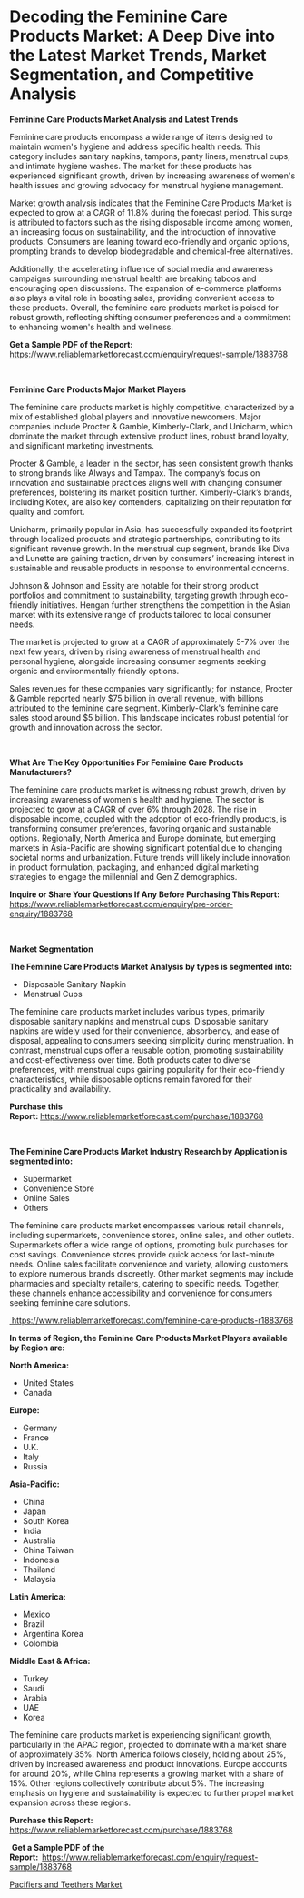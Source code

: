 <p><h1>Decoding the Feminine Care Products Market: A Deep Dive into the Latest Market Trends, Market Segmentation, and Competitive Analysis</h1></p><p><strong>Feminine Care Products Market Analysis and Latest Trends</strong></p>
<p><p>Feminine care products encompass a wide range of items designed to maintain women's hygiene and address specific health needs. This category includes sanitary napkins, tampons, panty liners, menstrual cups, and intimate hygiene washes. The market for these products has experienced significant growth, driven by increasing awareness of women's health issues and growing advocacy for menstrual hygiene management.</p><p>Market growth analysis indicates that the Feminine Care Products Market is expected to grow at a CAGR of 11.8% during the forecast period. This surge is attributed to factors such as the rising disposable income among women, an increasing focus on sustainability, and the introduction of innovative products. Consumers are leaning toward eco-friendly and organic options, prompting brands to develop biodegradable and chemical-free alternatives. </p><p>Additionally, the accelerating influence of social media and awareness campaigns surrounding menstrual health are breaking taboos and encouraging open discussions. The expansion of e-commerce platforms also plays a vital role in boosting sales, providing convenient access to these products. Overall, the feminine care products market is poised for robust growth, reflecting shifting consumer preferences and a commitment to enhancing women's health and wellness.</p></p>
<p><strong>Get a Sample PDF of the Report:&nbsp;</strong> <a href="https://www.reliablemarketforecast.com/enquiry/request-sample/1883768?utm_campaign=1105&utm_medium=2&utm_source=Github&utm_content=ia&utm_term=09022025&utm_id=feminine-care-products">https://www.reliablemarketforecast.com/enquiry/request-sample/1883768</a></p>
<p>&nbsp;</p>
<p><strong>Feminine Care Products Major Market Players</strong></p>
<p><p>The feminine care products market is highly competitive, characterized by a mix of established global players and innovative newcomers. Major companies include Procter & Gamble, Kimberly-Clark, and Unicharm, which dominate the market through extensive product lines, robust brand loyalty, and significant marketing investments.</p><p>Procter & Gamble, a leader in the sector, has seen consistent growth thanks to strong brands like Always and Tampax. The company’s focus on innovation and sustainable practices aligns well with changing consumer preferences, bolstering its market position further. Kimberly-Clark’s brands, including Kotex, are also key contenders, capitalizing on their reputation for quality and comfort.</p><p>Unicharm, primarily popular in Asia, has successfully expanded its footprint through localized products and strategic partnerships, contributing to its significant revenue growth. In the menstrual cup segment, brands like Diva and Lunette are gaining traction, driven by consumers’ increasing interest in sustainable and reusable products in response to environmental concerns.</p><p>Johnson & Johnson and Essity are notable for their strong product portfolios and commitment to sustainability, targeting growth through eco-friendly initiatives. Hengan further strengthens the competition in the Asian market with its extensive range of products tailored to local consumer needs.</p><p>The market is projected to grow at a CAGR of approximately 5-7% over the next few years, driven by rising awareness of menstrual health and personal hygiene, alongside increasing consumer segments seeking organic and environmentally friendly options.</p><p>Sales revenues for these companies vary significantly; for instance, Procter & Gamble reported nearly $75 billion in overall revenue, with billions attributed to the feminine care segment. Kimberly-Clark's feminine care sales stood around $5 billion. This landscape indicates robust potential for growth and innovation across the sector.</p></p>
<p>&nbsp;</p>
<p><strong>What Are The Key Opportunities For Feminine Care Products Manufacturers?</strong></p>
<p><p>The feminine care products market is witnessing robust growth, driven by increasing awareness of women's health and hygiene. The sector is projected to grow at a CAGR of over 6% through 2028. The rise in disposable income, coupled with the adoption of eco-friendly products, is transforming consumer preferences, favoring organic and sustainable options. Regionally, North America and Europe dominate, but emerging markets in Asia-Pacific are showing significant potential due to changing societal norms and urbanization. Future trends will likely include innovation in product formulation, packaging, and enhanced digital marketing strategies to engage the millennial and Gen Z demographics.</p></p>
<p><strong>Inquire or Share Your Questions If Any Before Purchasing This Report:</strong> <a href="https://www.reliablemarketforecast.com/enquiry/pre-order-enquiry/1883768?utm_campaign=1105&utm_medium=2&utm_source=Github&utm_content=ia&utm_term=09022025&utm_id=feminine-care-products">https://www.reliablemarketforecast.com/enquiry/pre-order-enquiry/1883768</a></p>
<p>&nbsp;</p>
<p><strong>Market Segmentation</strong></p>
<p><strong>The Feminine Care Products Market Analysis by types is segmented into:</strong></p>
<p><ul><li>Disposable Sanitary Napkin</li><li>Menstrual Cups</li></ul></p>
<p><p>The feminine care products market includes various types, primarily disposable sanitary napkins and menstrual cups. Disposable sanitary napkins are widely used for their convenience, absorbency, and ease of disposal, appealing to consumers seeking simplicity during menstruation. In contrast, menstrual cups offer a reusable option, promoting sustainability and cost-effectiveness over time. Both products cater to diverse preferences, with menstrual cups gaining popularity for their eco-friendly characteristics, while disposable options remain favored for their practicality and availability.</p></p>
<p><strong>Purchase this Report:&nbsp;</strong><a href="https://www.reliablemarketforecast.com/purchase/1883768?utm_campaign=1105&utm_medium=2&utm_source=Github&utm_content=ia&utm_term=09022025&utm_id=feminine-care-products">https://www.reliablemarketforecast.com/purchase/1883768</a></p>
<p>&nbsp;</p>
<p><strong>The Feminine Care Products Market Industry Research by Application is segmented into:</strong></p>
<p><ul><li>Supermarket</li><li>Convenience Store</li><li>Online Sales</li><li>Others</li></ul></p>
<p><p>The feminine care products market encompasses various retail channels, including supermarkets, convenience stores, online sales, and other outlets. Supermarkets offer a wide range of options, promoting bulk purchases for cost savings. Convenience stores provide quick access for last-minute needs. Online sales facilitate convenience and variety, allowing customers to explore numerous brands discreetly. Other market segments may include pharmacies and specialty retailers, catering to specific needs. Together, these channels enhance accessibility and convenience for consumers seeking feminine care solutions.</p></p>
<p><a href="https://www.reliablemarketforecast.com/feminine-care-products-r1883768?utm_campaign=1105&utm_medium=2&utm_source=Github&utm_content=ia&utm_term=09022025&utm_id=feminine-care-products">&nbsp;https://www.reliablemarketforecast.com/feminine-care-products-r1883768</a></p>
<p><strong>In terms of Region, the Feminine Care Products Market Players available by Region are:</strong></p>
<p>
    <p> <strong> North America: </strong>
        <ul>
            <li>United States</li>
            <li>Canada</li>
        </ul>
        </p> 
    <p> <strong> Europe: </strong>
        <ul>
            <li>Germany</li>
            <li>France</li>
            <li>U.K.</li>
            <li>Italy</li>
            <li>Russia</li>
        </ul>
        </p> 
    <p> <strong> Asia-Pacific: </strong>
        <ul>
            <li>China</li>
            <li>Japan</li>
            <li>South Korea</li>
            <li>India</li>
            <li>Australia</li>
            <li>China Taiwan</li>
            <li>Indonesia</li>
            <li>Thailand</li>
            <li>Malaysia</li>
        </ul>
        </p> 
    <p> <strong> Latin America: </strong>
        <ul>
            <li>Mexico</li>
            <li>Brazil</li>
            <li>Argentina Korea</li>
            <li>Colombia</li>
        </ul>
        </p> 
    <p> <strong> Middle East & Africa: </strong>
        <ul>
            <li>Turkey</li>
            <li>Saudi</li>
            <li>Arabia</li>
            <li>UAE</li>
            <li>Korea</li>
        </ul>
    </p>
    </p>
<p><p>The feminine care products market is experiencing significant growth, particularly in the APAC region, projected to dominate with a market share of approximately 35%. North America follows closely, holding about 25%, driven by increased awareness and product innovations. Europe accounts for around 20%, while China represents a growing market with a share of 15%. Other regions collectively contribute about 5%. The increasing emphasis on hygiene and sustainability is expected to further propel market expansion across these regions.</p></p>
<p><strong>Purchase this Report: </strong><a href="https://www.reliablemarketforecast.com/purchase/1883768?utm_campaign=1105&utm_medium=2&utm_source=Github&utm_content=ia&utm_term=09022025&utm_id=feminine-care-products">https://www.reliablemarketforecast.com/purchase/1883768</a></p>
<p>&nbsp;<strong>Get a Sample PDF of the Report:&nbsp;&nbsp;</strong><a href="https://www.reliablemarketforecast.com/enquiry/request-sample/1883768?utm_campaign=1105&utm_medium=2&utm_source=Github&utm_content=ia&utm_term=09022025&utm_id=feminine-care-products">https://www.reliablemarketforecast.com/enquiry/request-sample/1883768</a></p>
<p><strong></strong></p>
<p><p><a href="https://github.com/prosalinda88/Market-Research-Report-List-7/blob/main/pacifiers-and-teethers-market.md?utm_campaign=1105&utm_medium=2&utm_source=Github&utm_content=ia&utm_term=09022025&utm_id=feminine-care-products">Pacifiers and Teethers Market</a></p></p>